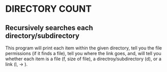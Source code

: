 # DIRECTORY COUNT
## Recursively searches each directory/subdirectory
This program will print each item within the given directory, tell you the file permissions (if it finds a file), tell you where the link goes, and, will tell you whether
each item is a file (f, size of file), a directroy/subdirectory (d), or a link (l, -> ).
